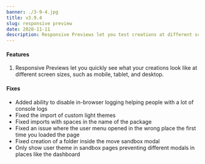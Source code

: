 ```yaml
---
banner: ./3-9-4.jpg
title: v3.9.4
slug: responsive preview
date: 2020-11-11
description: Responsive Previews let you test creations at different screen sizes.
---
```


#### Features
1. Responsive Previews let you quickly see what your creations look like at different screen sizes, such as mobile, tablet, and desktop.

#### Fixes
- Added ability to disable in-browser logging helping people with a lot of console logs
- Fixed the import of custom light themes
- Fixed imports with spaces in the name of the package
- Fixed an issue where the user menu opened in the wrong place the first time you loaded the page
- Fixed creation of a folder inside the move sandbox modal
- Only show user theme in sandbox pages preventing different modals in places like the dashboard